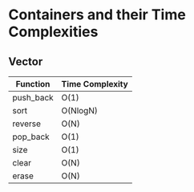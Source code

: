 # Containers and their Time Complexities 

## Vector

Function | Time Complexity
-------- | -------------
push_back | O(1)
sort | O(NlogN)
reverse | O(N)
pop_back | O(1)
size | O(1)
clear | O(N)
erase | O(N)
